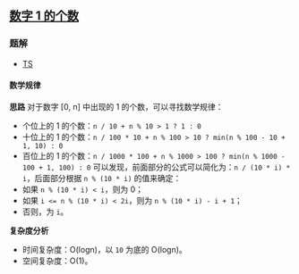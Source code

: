 ## [数字 1 的个数](https://leetcode-cn.com/problems/number-of-digit-one/)
### 题解
+ [TS](../../ts/256/233.ts)

#### 数学规律
**思路**
对于数字 [0, n] 中出现的 1 的个数，可以寻找数学规律：
+ 个位上的 1 的个数：`n / 10 + n % 10 > 1 ? 1 : 0`
+ 十位上的 1 的个数：`n / 100 * 10 + n % 100 > 10 ? min(n % 100 - 10 + 1, 10) : 0`
+ 百位上的 1 的个数：`n / 1000 * 100 + n % 1000 > 100 ? min(n % 1000 - 100 + 1, 100) : 0`
可以发现，前面部分的公式可以简化为：`n / (10 * i) * i`，后面部分根据 `n % (10 * i)` 的值来确定：
+ 如果 `n % (10 * i) < i`，则为 0；
+ 如果 `i <= n % (10 * i) < 2i`，则为 `n % (10 * i) - i + 1`；
+ 否则，为 `i`。

**复杂度分析**
+ 时间复杂度：O(logn)，以 `10` 为底的 O(logn)。
+ 空间复杂度：O(1)。
